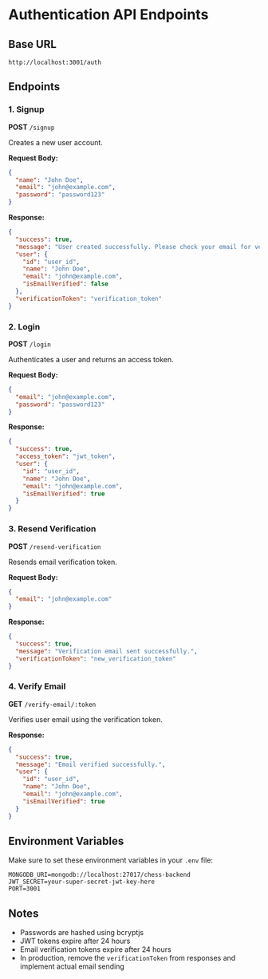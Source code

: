 # Authentication API Endpoints

## Base URL
`http://localhost:3001/auth`

## Endpoints

### 1. Signup
**POST** `/signup`

Creates a new user account.

**Request Body:**
```json
{
  "name": "John Doe",
  "email": "john@example.com",
  "password": "password123"
}
```

**Response:**
```json
{
  "success": true,
  "message": "User created successfully. Please check your email for verification.",
  "user": {
    "id": "user_id",
    "name": "John Doe",
    "email": "john@example.com",
    "isEmailVerified": false
  },
  "verificationToken": "verification_token"
}
```

### 2. Login
**POST** `/login`

Authenticates a user and returns an access token.

**Request Body:**
```json
{
  "email": "john@example.com",
  "password": "password123"
}
```

**Response:**
```json
{
  "success": true,
  "access_token": "jwt_token",
  "user": {
    "id": "user_id",
    "name": "John Doe",
    "email": "john@example.com",
    "isEmailVerified": true
  }
}
```

### 3. Resend Verification
**POST** `/resend-verification`

Resends email verification token.

**Request Body:**
```json
{
  "email": "john@example.com"
}
```

**Response:**
```json
{
  "success": true,
  "message": "Verification email sent successfully.",
  "verificationToken": "new_verification_token"
}
```

### 4. Verify Email
**GET** `/verify-email/:token`

Verifies user email using the verification token.

**Response:**
```json
{
  "success": true,
  "message": "Email verified successfully.",
  "user": {
    "id": "user_id",
    "name": "John Doe",
    "email": "john@example.com",
    "isEmailVerified": true
  }
}
```

## Environment Variables

Make sure to set these environment variables in your `.env` file:

```
MONGODB_URI=mongodb://localhost:27017/chess-backend
JWT_SECRET=your-super-secret-jwt-key-here
PORT=3001
```

## Notes

- Passwords are hashed using bcryptjs
- JWT tokens expire after 24 hours
- Email verification tokens expire after 24 hours
- In production, remove the `verificationToken` from responses and implement actual email sending
